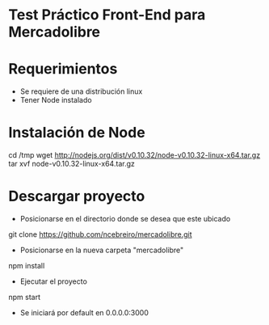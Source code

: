 # Test Práctico Front-End para Mercadolibre

# Requerimientos

- Se requiere de una distribución linux 
- Tener Node instalado

# Instalación de Node

cd /tmp
wget http://nodejs.org/dist/v0.10.32/node-v0.10.32-linux-x64.tar.gz
tar xvf node-v0.10.32-linux-x64.tar.gz
  
# Descargar proyecto

- Posicionarse en el directorio donde se desea que este ubicado

git clone https://github.com/ncebreiro/mercadolibre.git

- Posicionarse en la nueva carpeta "mercadolibre"

npm install 

- Ejecutar el proyecto

npm start

- Se iniciará por default en 0.0.0.0:3000


